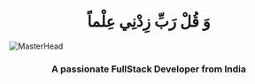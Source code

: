 <h1 align="center"> وَ قُلْ رَبِّ زِدْنِي عِلْماً </h1>

![MasterHead](https://encrypted-tbn0.gstatic.com/images?q=tbn:ANd9GcRXRZNmi4db-aifK6xMQ1SyxmnqoX-PFfKOtg)
<h3 align="center">A passionate FullStack Developer from India</h3>

<!--
**mohamedSayedBayoumy/mohamedSayedBayoumy** is a ✨ _special_ ✨ repository because its `README.md` (this file) appears on your GitHub profile.

Here are some ideas to get you started:

- 🔭 I’m currently working on ...
- 🌱 I’m currently learning ...
- 👯 I’m looking to collaborate on ...
- 🤔 I’m looking for help with ...
- 💬 Ask me about ...
- 📫 How to reach me: ...
- 😄 Pronouns: ...
- ⚡ Fun fact: ...
-->
